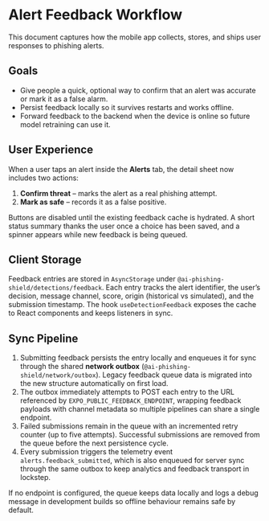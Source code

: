 # Alert Feedback Workflow

This document captures how the mobile app collects, stores, and ships user responses to phishing alerts.

## Goals

- Give people a quick, optional way to confirm that an alert was accurate or mark it as a false alarm.
- Persist feedback locally so it survives restarts and works offline.
- Forward feedback to the backend when the device is online so future model retraining can use it.

## User Experience

When a user taps an alert inside the **Alerts** tab, the detail sheet now includes two actions:

1. **Confirm threat** – marks the alert as a real phishing attempt.
2. **Mark as safe** – records it as a false positive.

Buttons are disabled until the existing feedback cache is hydrated. A short status summary thanks the user once a choice has been saved, and a spinner appears while new feedback is being queued.

## Client Storage

Feedback entries are stored in `AsyncStorage` under `@ai-phishing-shield/detections/feedback`. Each entry tracks the alert identifier, the user’s decision, message channel, score, origin (historical vs simulated), and the submission timestamp. The hook `useDetectionFeedback` exposes the cache to React components and keeps listeners in sync.

## Sync Pipeline

1. Submitting feedback persists the entry locally and enqueues it for sync through the shared **network outbox** (`@ai-phishing-shield/network/outbox`). Legacy feedback queue data is migrated into the new structure automatically on first load.
2. The outbox immediately attempts to POST each entry to the URL referenced by `EXPO_PUBLIC_FEEDBACK_ENDPOINT`, wrapping feedback payloads with channel metadata so multiple pipelines can share a single endpoint.
3. Failed submissions remain in the queue with an incremented retry counter (up to five attempts). Successful submissions are removed from the queue before the next persistence cycle.
4. Every submission triggers the telemetry event `alerts.feedback_submitted`, which is also enqueued for server sync through the same outbox to keep analytics and feedback transport in lockstep.

If no endpoint is configured, the queue keeps data locally and logs a debug message in development builds so offline behaviour remains safe by default.

